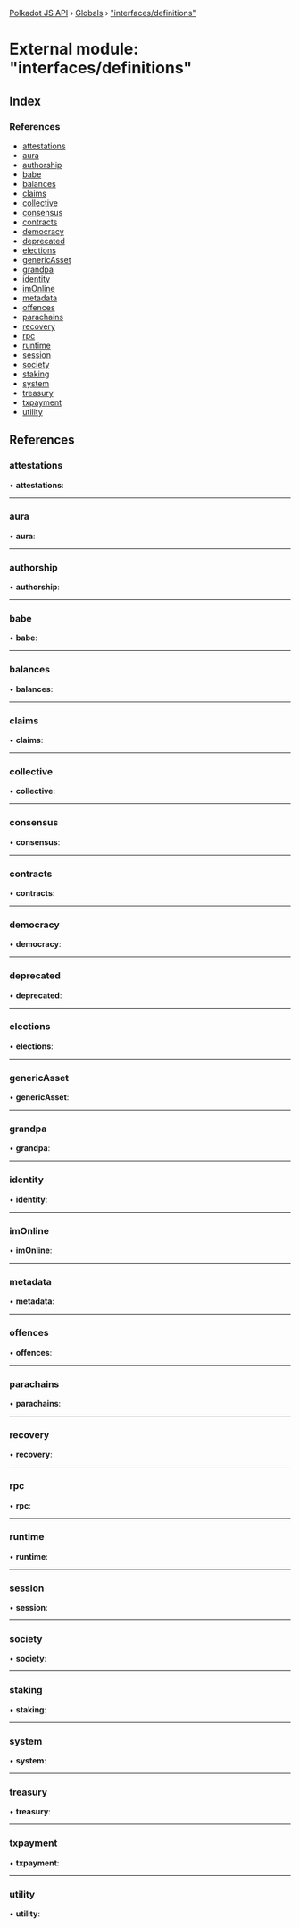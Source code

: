 [Polkadot JS API](../README.md) › [Globals](../globals.md) › ["interfaces/definitions"](_interfaces_definitions_.md)

# External module: "interfaces/definitions"

## Index

### References

* [attestations](_interfaces_definitions_.md#attestations)
* [aura](_interfaces_definitions_.md#aura)
* [authorship](_interfaces_definitions_.md#authorship)
* [babe](_interfaces_definitions_.md#babe)
* [balances](_interfaces_definitions_.md#balances)
* [claims](_interfaces_definitions_.md#claims)
* [collective](_interfaces_definitions_.md#collective)
* [consensus](_interfaces_definitions_.md#consensus)
* [contracts](_interfaces_definitions_.md#contracts)
* [democracy](_interfaces_definitions_.md#democracy)
* [deprecated](_interfaces_definitions_.md#deprecated)
* [elections](_interfaces_definitions_.md#elections)
* [genericAsset](_interfaces_definitions_.md#genericasset)
* [grandpa](_interfaces_definitions_.md#grandpa)
* [identity](_interfaces_definitions_.md#identity)
* [imOnline](_interfaces_definitions_.md#imonline)
* [metadata](_interfaces_definitions_.md#metadata)
* [offences](_interfaces_definitions_.md#offences)
* [parachains](_interfaces_definitions_.md#parachains)
* [recovery](_interfaces_definitions_.md#recovery)
* [rpc](_interfaces_definitions_.md#rpc)
* [runtime](_interfaces_definitions_.md#runtime)
* [session](_interfaces_definitions_.md#session)
* [society](_interfaces_definitions_.md#society)
* [staking](_interfaces_definitions_.md#staking)
* [system](_interfaces_definitions_.md#system)
* [treasury](_interfaces_definitions_.md#treasury)
* [txpayment](_interfaces_definitions_.md#txpayment)
* [utility](_interfaces_definitions_.md#utility)

## References

###  attestations

• **attestations**:

___

###  aura

• **aura**:

___

###  authorship

• **authorship**:

___

###  babe

• **babe**:

___

###  balances

• **balances**:

___

###  claims

• **claims**:

___

###  collective

• **collective**:

___

###  consensus

• **consensus**:

___

###  contracts

• **contracts**:

___

###  democracy

• **democracy**:

___

###  deprecated

• **deprecated**:

___

###  elections

• **elections**:

___

###  genericAsset

• **genericAsset**:

___

###  grandpa

• **grandpa**:

___

###  identity

• **identity**:

___

###  imOnline

• **imOnline**:

___

###  metadata

• **metadata**:

___

###  offences

• **offences**:

___

###  parachains

• **parachains**:

___

###  recovery

• **recovery**:

___

###  rpc

• **rpc**:

___

###  runtime

• **runtime**:

___

###  session

• **session**:

___

###  society

• **society**:

___

###  staking

• **staking**:

___

###  system

• **system**:

___

###  treasury

• **treasury**:

___

###  txpayment

• **txpayment**:

___

###  utility

• **utility**:
